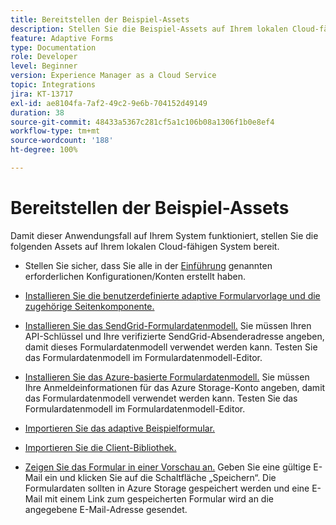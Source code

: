 ```yaml
---
title: Bereitstellen der Beispiel-Assets
description: Stellen Sie die Beispiel-Assets auf Ihrem lokalen Cloud-fähigen System bereit.
feature: Adaptive Forms
type: Documentation
role: Developer
level: Beginner
version: Experience Manager as a Cloud Service
topic: Integrations
jira: KT-13717
exl-id: ae8104fa-7af2-49c2-9e6b-704152d49149
duration: 38
source-git-commit: 48433a5367c281cf5a1c106b08a1306f1b0e8ef4
workflow-type: tm+mt
source-wordcount: '188'
ht-degree: 100%

---
```


# Bereitstellen der Beispiel-Assets

Damit dieser Anwendungsfall auf Ihrem System funktioniert, stellen Sie die folgenden Assets auf Ihrem lokalen Cloud-fähigen System bereit.

* Stellen Sie sicher, dass Sie alle in der [Einführung](./introduction.md) genannten erforderlichen Konfigurationen/Konten erstellt haben.

* [Installieren Sie die benutzerdefinierte adaptive Formularvorlage und die zugehörige Seitenkomponente.](./assets/azure-portal-template-page-component.zip)

* [Installieren Sie das SendGrid-Formulardatenmodell.](./assets/send-grid-form-data-model.zip) Sie müssen Ihren API-Schlüssel und Ihre verifizierte SendGrid-Absenderadresse angeben, damit dieses Formulardatenmodell verwendet werden kann. Testen Sie das Formulardatenmodell im Formulardatenmodell-Editor.

* [Installieren Sie das Azure-basierte Formulardatenmodell.](./assets/azure-storage-fdm.zip) Sie müssen Ihre Anmeldeinformationen für das Azure Storage-Konto angeben, damit das Formulardatenmodell verwendet werden kann. Testen Sie das Formulardatenmodell im Formulardatenmodell-Editor.

* [Importieren Sie das adaptive Beispielformular.](./assets/credit-applications-af.zip)
* [Importieren Sie die Client-Bibliothek.](./assets/client-lib.zip)
* [Zeigen Sie das Formular in einer Vorschau an.](http://localhost:4502/content/dam/formsanddocuments/azureportalstorage/creditapplications/jcr:content?wcmmode=disabled) Geben Sie eine gültige E-Mail ein und klicken Sie auf die Schaltfläche „Speichern“. Die Formulardaten sollten in Azure Storage gespeichert werden und eine E-Mail mit einem Link zum gespeicherten Formular wird an die angegebene E-Mail-Adresse gesendet.

